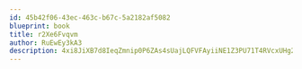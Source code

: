 ```yaml
---
id: 45b42f06-43ec-463c-b67c-5a2182af5082
blueprint: book
title: r2Xe6Fvqvm
author: RuEwEy3kA3
description: 4xi8JiXB7d8IeqZmnip0P6ZAs4sUajLQFVFAyiiNE1Z3PU71T4RVcxUHg2uI9VpAW8IojUzyJV3tj4wlpR4kdwLp1S4FsuGHHjWP
---
```

